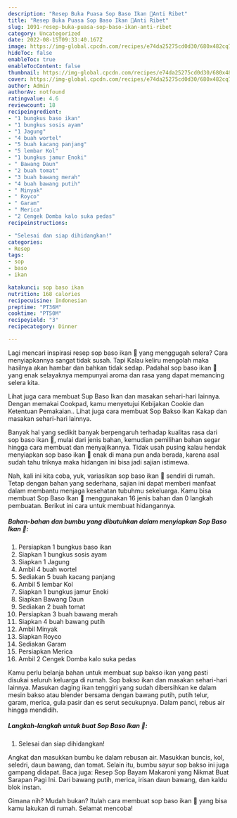 ```yaml
---
description: "Resep Buka Puasa Sop Baso Ikan 🍲Anti Ribet"
title: "Resep Buka Puasa Sop Baso Ikan 🍲Anti Ribet"
slug: 1091-resep-buka-puasa-sop-baso-ikan-anti-ribet
category: Uncategorized
date: 2022-08-15T09:33:40.167Z
image: https://img-global.cpcdn.com/recipes/e74da25275cd0d30/680x482cq70/sop-baso-ikan-foto-resep-utama.jpg
hideToc: false
enableToc: true
enableTocContent: false
thumbnail: https://img-global.cpcdn.com/recipes/e74da25275cd0d30/680x482cq70/sop-baso-ikan-foto-resep-utama.jpg
cover: https://img-global.cpcdn.com/recipes/e74da25275cd0d30/680x482cq70/sop-baso-ikan-foto-resep-utama.jpg
author: Admin
authorAv: notfound
ratingvalue: 4.6
reviewcount: 18
recipeingredient:
- "1 bungkus baso ikan"
- "1 bungkus sosis ayam"
- "1 Jagung"
- "4 buah wortel"
- "5 buah kacang panjang"
- "5 lembar Kol"
- "1 bungkus jamur Enoki"
- " Bawang Daun"
- "2 buah tomat"
- "3 buah bawang merah"
- "4 buah bawang putih"
- " Minyak"
- " Royco"
- " Garam"
- " Merica"
- "2 Cengek Domba kalo suka pedas"
recipeinstructions:

- "Selesai dan siap dihidangkan!"
categories:
- Resep
tags:
- sop
- baso
- ikan

katakunci: sop baso ikan 
nutrition: 168 calories
recipecuisine: Indonesian
preptime: "PT36M"
cooktime: "PT50M"
recipeyield: "3"
recipecategory: Dinner

---
```



Lagi mencari inspirasi resep sop baso ikan 🍲 yang menggugah selera? Cara menyiapkannya sangat tidak susah. Tapi Kalau keliru mengolah maka hasilnya akan hambar dan bahkan tidak sedap. Padahal sop baso ikan 🍲 yang enak selayaknya mempunyai aroma dan rasa yang dapat memancing selera kita.


Lihat juga cara membuat Sup Baso Ikan dan masakan sehari-hari lainnya. Dengan memakai Cookpad, kamu menyetujui Kebijakan Cookie dan Ketentuan Pemakaian.. Lihat juga cara membuat Sop Bakso Ikan Kakap dan masakan sehari-hari lainnya.

Banyak hal yang sedikit banyak berpengaruh terhadap kualitas rasa dari sop baso ikan 🍲, mulai dari jenis bahan, kemudian pemilihan bahan segar hingga cara membuat dan menyajikannya. Tidak usah pusing kalau hendak menyiapkan sop baso ikan 🍲 enak di mana pun anda berada, karena asal sudah tahu triknya maka hidangan ini bisa jadi sajian istimewa.


Nah, kali ini kita coba, yuk, variasikan sop baso ikan 🍲 sendiri di rumah. Tetap dengan bahan yang sederhana, sajian ini dapat memberi manfaat dalam membantu menjaga kesehatan tubuhmu sekeluarga. Kamu bisa membuat Sop Baso Ikan 🍲 menggunakan 16 jenis bahan dan 0 langkah pembuatan. Berikut ini cara untuk membuat hidangannya.

<!--inarticleads1-->

##### Bahan-bahan dan bumbu yang dibutuhkan dalam menyiapkan Sop Baso Ikan 🍲:

1. Persiapkan 1 bungkus baso ikan
1. Siapkan 1 bungkus sosis ayam
1. Siapkan 1 Jagung
1. Ambil 4 buah wortel
1. Sediakan 5 buah kacang panjang
1. Ambil 5 lembar Kol
1. Siapkan 1 bungkus jamur Enoki
1. Siapkan  Bawang Daun
1. Sediakan 2 buah tomat
1. Persiapkan 3 buah bawang merah
1. Siapkan 4 buah bawang putih
1. Ambil  Minyak
1. Siapkan  Royco
1. Sediakan  Garam
1. Persiapkan  Merica
1. Ambil 2 Cengek Domba kalo suka pedas


Kamu perlu belanja bahan untuk membuat sup bakso ikan yang pasti disukai seluruh keluarga di rumah. Sop bakso ikan dan masakan sehari-hari lainnya. Masukan daging ikan tenggiri yang sudah dibersihkan ke dalam mesin bakso atau blender bersama dengan bawang putih, putih telur, garam, merica, gula pasir dan es serut secukupnya. Dalam panci, rebus air hingga mendidih. 

<!--inarticleads2-->

##### Langkah-langkah untuk buat Sop Baso Ikan 🍲:


1. Selesai dan siap dihidangkan!

Angkat dan masukkan bumbu ke dalam rebusan air. Masukkan buncis, kol, seledri, daun bawang, dan tomat. Selain itu, bumbu sayur sop bakso ini juga gampang didapat. Baca juga: Resep Sop Bayam Makaroni yang Nikmat Buat Sarapan Pagi Ini. Dari bawang putih, merica, irisan daun bawang, dan kaldu blok instan. 

Gimana nih? Mudah bukan? Itulah cara membuat sop baso ikan 🍲 yang bisa kamu lakukan di rumah. Selamat mencoba!

